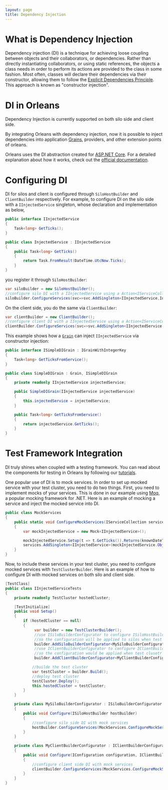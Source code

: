 ```yaml
---
layout: page
title: Dependency Injection
---
```


# What is Dependency Injection

Dependency injection (DI) is a technique for achieving loose coupling between objects and their collaborators, or dependencies.
Rather than directly instantiating collaborators, or using static references, the objects a class needs in order to perform its actions are provided to the class in some fashion. Most often, classes will declare their dependencies via their constructor, allowing them to follow the [Explicit Dependencies Principle](http://deviq.com/explicit-dependencies-principle/). This approach is known as "constructor injection".

# DI in Orleans

Dependency Injection is currently supported on both silo side and client side. 

By integrating Orleans with dependency injection, now it is possible to inject dependencies into application [Grains](../Getting-Started-With-Orleans/Grains.md), providers, and other extension points of orleans. 

Orleans uses the DI abstraction created for [ASP.NET Core](https://docs.asp.net).
For a detailed explanation about how it works, check out the [official documentation](https://docs.microsoft.com/en-us/aspnet/core/fundamentals/dependency-injection).

# Configuring DI
DI for silos and client is configured through `SiloHostBuilder` and `ClientBuilder` respectively.
For example, to configure DI on the silo side with a `IInjectedService` singleton, whose declaration and implementation as below, 

``` csharp
public interface IInjectedService
{
    Task<long> GetTicks();
}

public class InjectedService : IInjectedService
{
    public Task<long> GetTicks()
    {
        return Task.FromResult(DateTime.UtcNow.Ticks);
    }
}
```

you register it through `SiloHostBuilder`:

``` csharp
var siloBuilder = new SiloHostBuilder();
//configure silo DI with a IInjectedService using a Action<IServiceCollection> delegate.
siloBuilder.ConfigureServices(svc=>svc.AddSingleton<IInjectedService,InjectedService>());
```

On the client side, you do the same via `ClientBuilder`:

``` csharp
var clientBuilder = new ClientBuilder();
//configure client DI with a IInjectedService using a Action<IServiceCollection> delegate.
clientBuilder.ConfigureServices(svc=>svc.AddSingleton<IInjectedService,InjectedService>());
```

This example shows how a [`Grain`](../Getting-Started-With-Orleans/Grains.md) can inject `IInjectedService` via constructor injection:

``` csharp
public interface ISimpleDIGrain : IGrainWithIntegerKey
{
    Task<long> GetTicksFromService();
}

public class SimpleDIGrain : Grain, ISimpleDIGrain
{
    private readonly IInjectedService injectedService;

    public SimpleDIGrain(IInjectedService injectedService)
    {
        this.injectedService = injectedService;
    }

    public Task<long> GetTicksFromService()
    {
        return injectedService.GetTicks();
    }
}
```

# Test Framework Integration

DI truly shines when coupled with a testing framework.
You can read about the components for testing in Orleans by following our [tutorials](../../1.5/Tutorials/Unit-Testing-Grains.md).

One popular use of DI is to mock services.
In order to set up mocked service with your test cluster, you need to do two things.
First, you need to implement mocks of your services.
This is done in our example using [Moq](https://github.com/moq/), a popular mocking framework for .NET.
Here is an example of mocking a service and inject the mocked service into DI.


``` csharp
public class MockServices
{
    public static void ConfigureMockServices(IServiceCollection services)
    {
        var mockInjectedService = new Mock<IInjectedService>();

        mockInjectedService.Setup(t => t.GetTicks()).Returns(knownDateTime);
        services.AddSingleton<IInjectedService>(mockInjectedService.Object);
    }
}
```

Now, to include these services in your test cluster, you need to configure mocked services with `TestClusterBuilder`.
Here is an example of how to configure DI with mocked services on both silo and client side.

``` csharp
[TestClass]
public class IInjectedServiceTests
{
    private readonly TestCluster hostedCluster;

    [TestInitialize]
    public void Setup()
    {
        if (hostedCluster == null)
        {
             var builder = new TestClusterBuilder();
             //use ISiloBuilderConfigurator to configure ISiloHostBuilder, and add the configurator to TestClusterBuilder, 
             //so the configuration will be applied to silos when test cluster build ISiloHostBuilder and starts the silos.
             builder.AddSiloBuilderConfigurator<MySiloBuilderConfigurator>();
             //use IClientBuilderConfigurator to configure IClientBuilder, and add the configurator to TestClusterBuilder,
             //so the configuration would be applied when test clusetr builder IClientBuilder start the client.
             builder.AddClientBuilderConfigurator<MyClientBuilderConfigurator>();

            //builde the test cluster
            var testCluster = builder.Build();
            //deploy test cluster
            testCluster.Deploy();
            this.hostedCluster = testCluster;
        }
    }

    private class MySiloBuilderConfigurator : ISiloBuilderConfigurator
    {
        public void Configure(ISiloHostBuilder hostBuilder)
        {
            //configure silo side DI with mock services
            hostBuilder.ConfigureServices(MockServices.ConfigureMockServices);
        }
    }

    private class MyClientBuilderConfigurator : IClientBuilderConfigurator
    {
        public void Configure(IConfiguration configuration, IClientBuilder clientBuilder)
        {
            //configure client side DI with mock services
            clientBuilder.ConfigureServices(MockServices.ConfigureMockServices);
        }
    }
}
```
